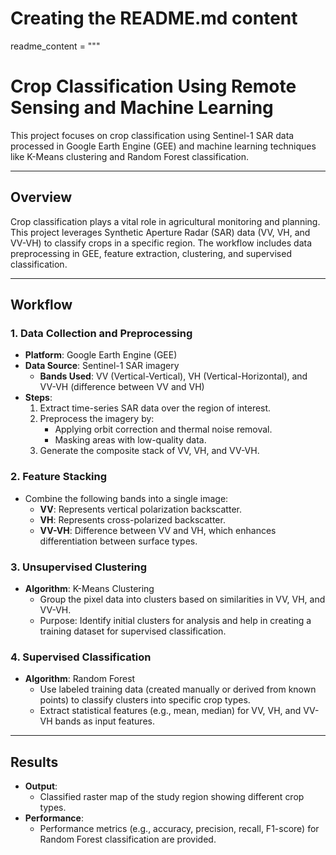# Creating the README.md content
readme_content = """
# **Crop Classification Using Remote Sensing and Machine Learning**

This project focuses on crop classification using Sentinel-1 SAR data processed in Google Earth Engine (GEE) and machine learning techniques like K-Means clustering and Random Forest classification.

---

## **Overview**
Crop classification plays a vital role in agricultural monitoring and planning. This project leverages Synthetic Aperture Radar (SAR) data (VV, VH, and VV-VH) to classify crops in a specific region. The workflow includes data preprocessing in GEE, feature extraction, clustering, and supervised classification.

---

## **Workflow**

### **1. Data Collection and Preprocessing**
- **Platform**: Google Earth Engine (GEE)
- **Data Source**: Sentinel-1 SAR imagery
  - **Bands Used**: VV (Vertical-Vertical), VH (Vertical-Horizontal), and VV-VH (difference between VV and VH)
- **Steps**:
  1. Extract time-series SAR data over the region of interest.
  2. Preprocess the imagery by:
     - Applying orbit correction and thermal noise removal.
     - Masking areas with low-quality data.
  3. Generate the composite stack of VV, VH, and VV-VH.

### **2. Feature Stacking**
- Combine the following bands into a single image:
  - **VV**: Represents vertical polarization backscatter.
  - **VH**: Represents cross-polarized backscatter.
  - **VV-VH**: Difference between VV and VH, which enhances differentiation between surface types.

### **3. Unsupervised Clustering**
- **Algorithm**: K-Means Clustering
  - Group the pixel data into clusters based on similarities in VV, VH, and VV-VH.
  - Purpose: Identify initial clusters for analysis and help in creating a training dataset for supervised classification.

### **4. Supervised Classification**
- **Algorithm**: Random Forest
  - Use labeled training data (created manually or derived from known points) to classify clusters into specific crop types.
  - Extract statistical features (e.g., mean, median) for VV, VH, and VV-VH bands as input features.

---

## **Results**
- **Output**:
  - Classified raster map of the study region showing different crop types.
- **Performance**:
  - Performance metrics (e.g., accuracy, precision, recall, F1-score) for Random Forest classification are provided.
